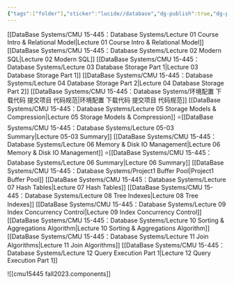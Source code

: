 ```yaml
---
{"tags":["folder"],"sticker":"lucide//database","dg-publish":true,"dg-pinned":true,"permalink":"/DataBase Systems/CMU 15-445：Database Systems/CMU 15-445：Database Systems/","pinned":true,"dgPassFrontmatter":true,"noteIcon":"","created":"2025-01-20T08:46:32.906+08:00","updated":"2025-03-30T15:23:03.580+08:00"}
---
```



[[DataBase Systems/CMU 15-445：Database Systems/Lecture 01 Course Intro & Relational Model\|Lecture 01 Course Intro & Relational Model]]
[[DataBase Systems/CMU 15-445：Database Systems/Lecture 02 Modern SQL\|Lecture 02 Modern SQL]]
[[DataBase Systems/CMU 15-445：Database Systems/Lecture 03 Database Storage Part 1\|Lecture 03 Database Storage Part 1]]
[[DataBase Systems/CMU 15-445：Database Systems/Lecture 04 Database Storage Part 2\|Lecture 04 Database Storage Part 2]]
[[DataBase Systems/CMU 15-445：Database Systems/环境配置 下载代码  提交项目 代码规范\|环境配置 下载代码  提交项目 代码规范]]
[[DataBase Systems/CMU 15-445：Database Systems/Lecture 05 Storage Models & Compression\|Lecture 05 Storage Models & Compression]]
⭐[[DataBase Systems/CMU 15-445：Database Systems/Lecture 05-03 Summary\|Lecture 05-03 Summary]]
[[DataBase Systems/CMU 15-445：Database Systems/Lecture 06 Memory & Disk IO Management\|Lecture 06 Memory & Disk IO Management]]
⭐[[DataBase Systems/CMU 15-445：Database Systems/Lecture 06 Summary\|Lecture 06 Summary]]
[[DataBase Systems/CMU 15-445：Database Systems/Project1 Buffer Pool\|Project1 Buffer Pool]]
[[DataBase Systems/CMU 15-445：Database Systems/Lecture 07 Hash Tables\|Lecture 07 Hash Tables]]
[[DataBase Systems/CMU 15-445：Database Systems/Lecture 08 Tree Indexes\|Lecture 08 Tree Indexes]]
[[DataBase Systems/CMU 15-445：Database Systems/Lecture 09 Index Concurrency Control\|Lecture 09 Index Concurrency Control]]
[[DataBase Systems/CMU 15-445：Database Systems/Lecture 10 Sorting & Aggregations Algorithm\|Lecture 10 Sorting & Aggregations Algorithm]]
[[DataBase Systems/CMU 15-445：Database Systems/Lecture 11 Join Algorithms\|Lecture 11 Join Algorithms]]
[[DataBase Systems/CMU 15-445：Database Systems/Lecture 12 Query Execution Part 1\|Lecture 12 Query Execution Part 1]]

![[cmu15445 fall2023.components]]